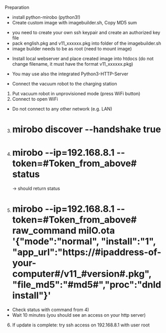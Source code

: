 Preparation
- install python-mirobo (python3!)
- Create custom image with imagebuilder.sh, Copy MD5 sum
+ you need to create your own ssh keypair and create an authorized key file
+ pack english.pkg and v11_xxxxxx.pkg into folder of the imagebuilder.sh
+ image builder needs to be as root (need to mount image)
- Install local webserver and place created image into htdocs (do not change filename, it must have the format v11_xxxxxx.pkg)
+ You may use also the integrated Python3-HTTP-Server
- Connect the vacuum robot to the charging station

1) Put vacuum robot in unprovisioned mode (press WiFi button)
2) Connect to open WiFi
+ Do not connect to any other network (e.g. LAN)
3) # mirobo discover --handshake true
4) # mirobo --ip=192.168.8.1 --token=#Token_from_above# status
	-> should return status
5) # mirobo --ip=192.168.8.1 --token=#Token_from_above# raw_command miIO.ota '{"mode":"normal", "install":"1", "app_url":"https://#ipaddress-of-your-computer#/v11_#version#.pkg", "file_md5":"#md5#","proc":"dnld install"}'
+ Check status with command from 4)
+ Wait 10 minutes (you should see an access on your http server)
6) If update is complete: try ssh access on 192.168.8.1 with user root
